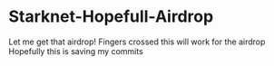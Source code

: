 # Starknet-Hopefull-Airdrop
Let me get that airdrop!
Fingers crossed this will work for the airdrop
Hopefully this is saving my commits
